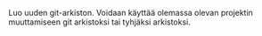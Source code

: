 Luo uuden git-arkiston. Voidaan käyttää olemassa olevan projektin muuttamiseen git arkistoksi tai tyhjäksi arkistoksi.
